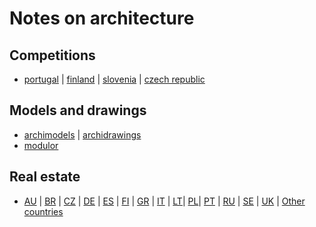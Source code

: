 # Notes on architecture

## Competitions

- [portugal](http://encomenda.oasrs.org/concursos) | [finland](https://www.safa.fi/en/architectural-competitions-in-finland/) | [slovenia](https://www.zaps.si/index.php?m_id=natecaji_aktualni) | [czech republic](https://cceamoba.cz/en)

## Models and drawings

- [archimodels](https://archimodels.tumblr.com/) | [archidrawings](https://archidrawings.tumblr.com/)
- [modulor](https://www.modulor.de/en/)

## Real estate

- [AU](https://www.realestate.com.au/buy) | [BR](https://www.zapimoveis.com.br/) | [CZ](https://www.sreality.cz/) | [DE](https://www.immobilienscout24.de/) | [ES](https://www.idealista.com/) | [FI](https://www.etuovi.com/) | [GR](https://en.spitogatos.gr/) | [IT](https://www.idealista.it/) | [LT](https://www.remax.lt/)| [PL](https://www.otodom.pl/)| [PT](https://www.idealista.pt/) | [RU](https://www.cian.ru/) | [SE](https://www.hemnet.se/) | [UK](https://www.rightmove.co.uk/) | [Other countries](https://www.similarweb.com/pt/top-websites/category/business-and-consumer-services/real-estate/) 